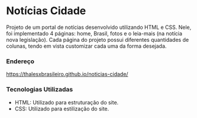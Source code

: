 # Notícias Cidade

Projeto de um portal de notícias desenvolvido utilizando HTML e CSS. Nele, foi implementado 4 páginas: home, Brasil, fotos e o leia-mais (na notícia nova legislação). Cada página do projeto possui diferentes quantidades de colunas, tendo em vista customizar cada uma da forma desejada.   

### Endereço
https://thalesxbrasileiro.github.io/noticias-cidade/

### Tecnologias Utilizadas
- HTML: Utilizado para estruturação do site.
- CSS:  Utilizado para estilização do site.
